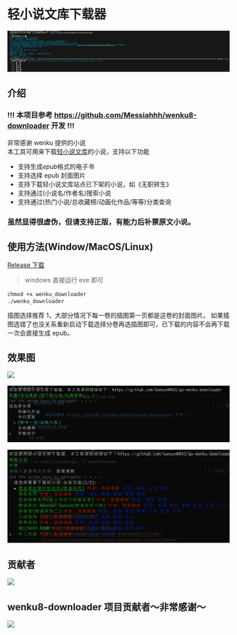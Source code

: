 # 轻小说文库下载器

![](assets/1.png)

## 介绍

### !!! 本项目参考 https://github.com/Messiahhh/wenku8-downloader 开发 !!!

非常感谢 wenku 提供的小说 <br />
本工具可用来下载[轻小说文库](https://www.wenku8.net/index.php)的小说，支持以下功能

- 支持生成*epub*格式的电子书
- 支持选择 epub 封面图片
- 支持下载轻小说文库站点已下架的小说，如《无职转生》
- 支持通过(小说名/作者名)搜索小说
- 支持通过(热门小说/总收藏榜/动画化作品/等等)分类查询

### 虽然显得很虚伪，但请支持正版，有能力后补票原文小说。

## 使用方法(Window/MacOS/Linux)

[Release 下载](https://github.com/SamsonMXVI/go-wenku-downloader)

> windows 直接运行 exe 即可

```shell
chmod +x wenku_downloader
./wenku_downloader
```

插图选择推荐 1，大部分情况下每一卷的插图第一页都是这卷的封面图片。
如果插图选错了也没关系重新启动下载选择分卷再选插图即可，已下载的内容不会再下载一次会直接生成 epub。

## 效果图

![](assets/2.png)

![](assets/3.png)

![](assets/4.png)

## 贡献者

<a href="https://github.com/SamsonMXVI/go-wenku-downloader/graphs/contributors">
  <img src="https://contrib.rocks/image?repo=SamsonMXVI/go-wenku-downloader" />
</a>

## wenku8-downloader 项目贡献者～非常感谢～

<a href="https://github.com/Messiahhh/wenku8-downloader/graphs/contributors">
  <img src="https://contrib.rocks/image?repo=Messiahhh/wenku8-downloader" />
</a>
